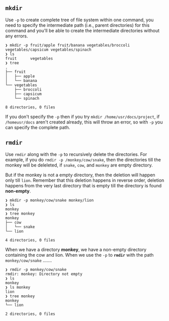 ## `mkdir` 

Use `-p` to create complete tree of file system within one command, you need to specify the intermediate path (i.e., parent directories) for this command and you'll be able to create the intermediate directories without any errors.

```
❯ mkdir -p fruit/apple fruit/banana vegetables/broccoli vegetables/capsicum vegetables/spinach
❯ ls
fruit      vegetables
❯ tree
.
├── fruit
│   ├── apple
│   └── banana
└── vegetables
    ├── broccoli
    ├── capsicum
    └── spinach

8 directories, 0 files
```

If you don't specify the `-p` then if you try `mkdir /home/usr/docs/project`, if `/homeusr/docs` aren't created already, this will throw an error, so with `-p` you can specify the complete path.


## `rmdir`
Use `rmdir` along with the `-p` to recursively delete the directories. For example, if you do `rmdir -p /monkey/cow/snake`, then the directories till the monkey will be deleleted, if `snake`, `cow`, and `monkey` are empty directory. 

But if the monkey is not a empty directory, then the deletion will happen only till `lion`. Remember that this deletion happens in reverse order, deletion happens from the very last directory that is empty till the directory is found **non-empty**.

```
❯ mkdir -p monkey/cow/snake monkey/lion
❯ ls
monkey     
❯ tree monkey
monkey
├── cow
│   └── snake
└── lion

4 directories, 0 files
```

When we have a directory **monkey**, we have a non-empty directory containing the cow and lion. When we use the `-p` to **`rmdir`** with the path `monkey/cow/snake` .......

```
❯ rmdir -p monkey/cow/snake
rmdir: monkey: Directory not empty
❯ ls
monkey    
❯ ls monkey
lion
❯ tree monkey
monkey
└── lion

2 directories, 0 files
```